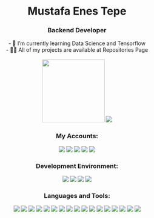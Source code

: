 <h1 align="center">Mustafa Enes Tepe</h1>
<h3 align="center">Backend Developer</h3>
<div align="center">
- 🌱 I’m currently learning Data Science and Tensorflow
  </div>
 <div align="center">
- 👨‍💻 All of my projects are available at Repositories Page
 </div>
 </br>
<div align="center">
<a href="https://github-readme-stats.vercel.app/api?username=MET-DEV&include_all_commits=true&count_private=true&show_icons=true&theme=ocean_dark"><img  height=165 src="https://github-readme-stats.vercel.app/api?username=MET-DEV&include_all_commits=true&count_private=true&show_icons=true&theme=tokyonight"></img></a>
<img src="https://github-readme-stats.vercel.app/api/top-langs/?username=MET-DEV&layout=compact&theme=tokyonight&langs_count=6"></img>
</div>
<div align="center">
<h3 align="center">My Accounts:</h3>
<p align="center">

 
 <a href="https://linkedin.com/in/mustafa-enes-tepe-7463901b8/"><img src="https://img.shields.io/badge/linkedin-0077B5.svg?style=for-the-badge&logo=linkedin&logoColor=white"/></a>
  <a href="mailto:mustafatpe23@gmail.com"><img src="https://img.shields.io/badge/e‑mail-D14836.svg?style=for-the-badge&logo=GMail&logoColor=white"/></a> 
  <a href="https://met-dev.github.io/"><img src="https://img.shields.io/badge/website-000000?style=for-the-badge&logo=About.me&logoColor=white"/></a>
  <a href="https://gitlab.com/MET-DEV"><img src="https://img.shields.io/badge/GitLab-330F63?style=for-the-badge&logo=gitlab&logoColor=white"/></a>
  <a href="https://medium.com/@tepe0789"><img src="https://img.shields.io/badge/Medium-12100E?style=for-the-badge&logo=medium&logoColor=white"/></a>
  

</p>
</div>
<div align="center">
<h3 align="center">Development Environment:</h3>
 <img src="https://img.shields.io/badge/Visual_Studio-5C2D91?style=for-the-badge&logo=visual%20studio&logoColor=white"/>
 <img src="https://img.shields.io/badge/Visual_Studio_Code-0078D4?style=for-the-badge&logo=visual%20studio%20code&logoColor=white"/>
  <img src="https://img.shields.io/badge/Eclipse-2C2255?style=for-the-badge&logo=eclipse&logoColor=white"/>
  <img src="https://img.shields.io/badge/Android_Studio-3DDC84?style=for-the-badge&logo=android-studio&logoColor=white"/>
</div>



<div align="center">
<h3 align="center">Languages and Tools:</h3>
<img src="https://img.shields.io/badge/.NET-512BD4?style=for-the-badge&logo=dotnet&logoColor=white"/>
 <img src="https://img.shields.io/badge/Java-ED8B00?style=for-the-badge&logo=java&logoColor=white"/>
 <img src="https://img.shields.io/badge/Spring_Boot-F2F4F9?style=for-the-badge&logo=spring-boot"/>
 <img src="https://img.shields.io/badge/JavaScript-323330?style=for-the-badge&logo=javascript&logoColor=F7DF1E"/>
 <img src="https://img.shields.io/badge/Node.js-339933?style=for-the-badge&logo=nodedotjs&logoColor=white"/>
 <img src="https://img.shields.io/badge/Express.js-000000?style=for-the-badge&logo=express&logoColor=white"/>
 <img src="https://img.shields.io/badge/Sequelize-52B0E7?style=for-the-badge&logo=Sequelize&logoColor=white"/>
 <img src="https://img.shields.io/badge/json-5E5C5C?style=for-the-badge&logo=json&logoColor=white"/>
 <img src="https://img.shields.io/badge/React-20232A?style=for-the-badge&logo=react&logoColor=61DAFB"/>
  
  <img src="https://img.shields.io/badge/TypeScript-007ACC?style=for-the-badge&logo=typescript&logoColor=white"/>
  
  
  
  
   <img src="https://img.shields.io/badge/Go-00ADD8?style=for-the-badge&logo=go&logoColor=white"/>
 <img src="https://img.shields.io/badge/Python-FFD43B?style=for-the-badge&logo=python&logoColor=darkgreen"/>
 <img src="https://img.shields.io/badge/Django-092E20?style=for-the-badge&logo=django&logoColor=green"/>
 
  <img src="https://img.shields.io/badge/PostgreSQL-316192?style=for-the-badge&logo=postgresql&logoColor=white"/>
  <img src="https://img.shields.io/badge/Microsoft%20SQL%20Server-CC2927?style=for-the-badge&logo=microsoft%20sql%20server&logoColor=white"/>
  <img src="https://img.shields.io/badge/MySQL-005C84?style=for-the-badge&logo=mysql&logoColor=white"/>

  <img src="https://img.shields.io/badge/MongoDB-4EA94B?style=for-the-badge&logo=mongodb&logoColor=white"/>
 
 
 
</div>
